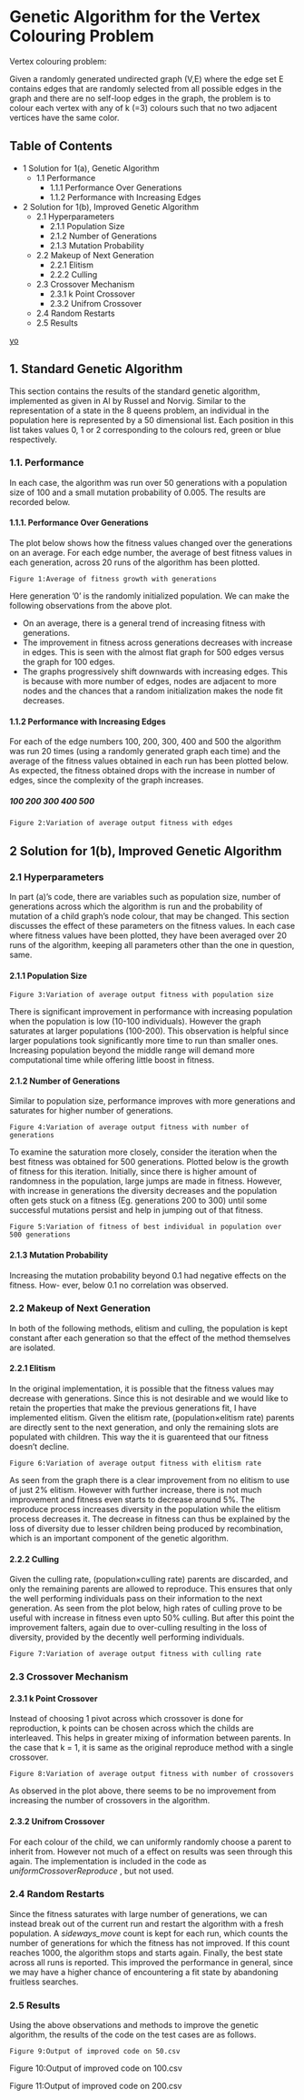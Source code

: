 # Genetic Algorithm for the Vertex Colouring Problem

Vertex colouring problem:

Given a randomly generated undirected graph (V,E) where the edge set E contains edges that are randomly selected from all possible edges in the graph and there are no self-loop edges in the graph, the problem is to colour each vertex with any of k (=3) colours such that no two adjacent vertices have the same color.

## Table of Contents

- 1 Solution for 1(a), Genetic Algorithm
   - 1.1 Performance
      - 1.1.1 Performance Over Generations
      - 1.1.2 Performance with Increasing Edges
- 2 Solution for 1(b), Improved Genetic Algorithm
   - 2.1 Hyperparameters
      - 2.1.1 Population Size
      - 2.1.2 Number of Generations
      - 2.1.3 Mutation Probability
   - 2.2 Makeup of Next Generation
      - 2.2.1 Elitism
      - 2.2.2 Culling
   - 2.3 Crossover Mechanism
      - 2.3.1 k Point Crossover
      - 2.3.2 Unifrom Crossover
   - 2.4 Random Restarts
   - 2.5 Results
 
[yo](https://github.com/Bharath-Hegde/vertex-colouring-genetic-algo#211-population-size)

## 1. Standard Genetic Algorithm

This section contains the results of the standard genetic algorithm, implemented as given
in AI by Russel and Norvig. Similar to the representation of a state in the 8 queens problem,
an individual in the population here is represented by a 50 dimensional list. Each position in
this list takes values 0, 1 or 2 corresponding to the colours red, green or blue respectively.

### 1.1. Performance

In each case, the algorithm was run over 50 generations with a population size of 100
and a small mutation probability of 0.005. The results are recorded below.

#### 1.1.1. Performance Over Generations

The plot below shows how the fitness values changed over the generations on an average.
For each edge number, the average of best fitness values in each generation, across 20
runs of the algorithm has been plotted.

```
Figure 1:Average of fitness growth with generations
```

Here generation ’0’ is the randomly initialized population. We can make the following
observations from the above plot.

- On an average, there is a general trend of increasing fitness with generations.
- The improvement in fitness across generations decreases with increase in edges. This
    is seen with the almost flat graph for 500 edges versus the graph for 100 edges.
- The graphs progressively shift downwards with increasing edges. This is because
    with more number of edges, nodes are adjacent to more nodes and the chances that
    a random initialization makes the node fit decreases.

#### 1.1.2 Performance with Increasing Edges

For each of the edge numbers 100, 200, 300, 400 and 500 the algorithm was run 20
times (using a randomly generated graph each time) and the average of the fitness values
obtained in each run has been plotted below. As expected, the fitness obtained drops
with the increase in number of edges, since the complexity of the graph increases.

##### 100 200 300 400 500

```
Figure 2:Variation of average output fitness with edges
```

## 2 Solution for 1(b), Improved Genetic Algorithm

### 2.1 Hyperparameters

In part (a)’s code, there are variables such as population size, number of generations
across which the algorithm is run and the probability of mutation of a child graph’s node
colour, that may be changed. This section discusses the effect of these parameters on
the fitness values. In each case where fitness values have been plotted, they have been
averaged over 20 runs of the algorithm, keeping all parameters other than the one in
question, same.

#### 2.1.1 Population Size

```
Figure 3:Variation of average output fitness with population size
```
There is significant improvement in performance with increasing population when the
population is low (10-100 individuals). However the graph saturates at larger populations
(100-200). This observation is helpful since larger populations took significantly more
time to run than smaller ones. Increasing population beyond the middle range will
demand more computational time while offering little boost in fitness.


#### 2.1.2 Number of Generations

Similar to population size, performance improves with more generations and saturates
for higher number of generations.

```
Figure 4:Variation of average output fitness with number of generations
```
To examine the saturation more closely, consider the iteration when the best fitness
was obtained for 500 generations. Plotted below is the growth of fitness for this iteration.
Initially, since there is higher amount of randomness in the population, large jumps are
made in fitness. However, with increase in generations the diversity decreases and the
population often gets stuck on a fitness (Eg. generations 200 to 300) until some successful
mutations persist and help in jumping out of that fitness.

```
Figure 5:Variation of fitness of best individual in population over 500 generations
```
#### 2.1.3 Mutation Probability

Increasing the mutation probability beyond 0.1 had negative effects on the fitness. How-
ever, below 0.1 no correlation was observed.

### 2.2 Makeup of Next Generation

In both of the following methods, elitism and culling, the population is kept constant
after each generation so that the effect of the method themselves are isolated.

#### 2.2.1 Elitism

In the original implementation, it is possible that the fitness values may decrease with
generations. Since this is not desirable and we would like to retain the properties that
make the previous generations fit, I have implemented elitism. Given the elitism rate,
(population×elitism rate) parents are directly sent to the next generation, and only
the remaining slots are populated with children. This way the it is guarenteed that our
fitness doesn’t decline.

```
Figure 6:Variation of average output fitness with elitism rate
```
As seen from the graph there is a clear improvement from no elitism to use of just 2%
elitism. However with further increase, there is not much improvement and fitness even
starts to decrease around 5%. The reproduce process increases diversity in the population
while the elitism process decreases it. The decrease in fitness can thus be explained by
the loss of diversity due to lesser children being produced by recombination, which is an
important component of the genetic algorithm.

#### 2.2.2 Culling

Given the culling rate, (population×culling rate) parents are discarded, and only the
remaining parents are allowed to reproduce. This ensures that only the well performing
individuals pass on their information to the next generation.
As seen from the plot below, high rates of culling prove to be useful with increase in
fitness even upto 50% culling. But after this point the improvement falters, again due
to over-culling resulting in the loss of diversity, provided by the decently well performing
individuals.

```
Figure 7:Variation of average output fitness with culling rate
```
### 2.3 Crossover Mechanism

#### 2.3.1 k Point Crossover

Instead of choosing 1 pivot across which crossover is done for reproduction, k points
can be chosen across which the childs are interleaved. This helps in greater mixing of
information between parents. In the case that k = 1, it is same as the original reproduce
method with a single crossover.

```
Figure 8:Variation of average output fitness with number of crossovers
```

As observed in the plot above, there seems to be no improvement from increasing the
number of crossovers in the algorithm.

#### 2.3.2 Unifrom Crossover

For each colour of the child, we can uniformly randomly choose a parent to inherit from.
However not much of a effect on results was seen through this again. The implementation
is included in the code as _uniformCrossoverReproduce_ , but not used.

### 2.4 Random Restarts

Since the fitness saturates with large number of generations, we can instead break out
of the current run and restart the algorithm with a fresh population. A _sideways_move_
count is kept for each run, which counts the number of generations for which the fitness
has not improved. If this count reaches 1000, the algorithm stops and starts again.
Finally, the best state across all runs is reported.
This improved the performance in general, since we may have a higher chance of
encountering a fit state by abandoning fruitless searches.

### 2.5 Results

Using the above observations and methods to improve the genetic algorithm, the results
of the code on the test cases are as follows.

```
Figure 9:Output of improved code on 50.csv
```

Figure 10:Output of improved code on 100.csv

Figure 11:Output of improved code on 200.csv


